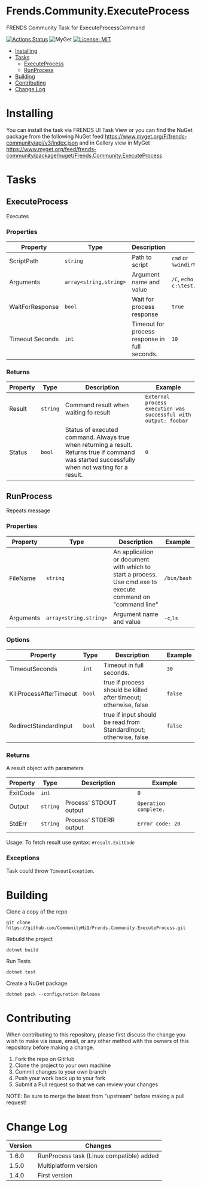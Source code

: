 # Frends.Community.ExecuteProcess

FRENDS Community Task for ExecuteProcessCommand

[![Actions Status](https://github.com/CommunityHiQ/Frends.Community.ExecuteProcess/workflows/PackAndPushAfterMerge/badge.svg)](https://github.com/CommunityHiQ/Frends.Community.ExecuteProcess/actions) ![MyGet](https://img.shields.io/myget/frends-community/v/Frends.Community.ExecuteProcess) [![License: MIT](https://img.shields.io/badge/License-MIT-yellow.svg)](https://opensource.org/licenses/MIT) 

- [Installing](#installing)
- [Tasks](#tasks)
     - [ExecuteProcess](#ExecuteProcess)
     - [RunProcess](#RunProcess)
- [Building](#building)
- [Contributing](#contributing)
- [Change Log](#change-log)

# Installing

You can install the task via FRENDS UI Task View or you can find the NuGet package from the following NuGet feed
https://www.myget.org/F/frends-community/api/v3/index.json and in Gallery view in MyGet https://www.myget.org/feed/frends-community/package/nuget/Frends.Community.ExecuteProcess

# Tasks

## ExecuteProcess

Executes 

### Properties

| Property | Type | Description | Example |
| -------- | -------- | -------- | -------- |
| ScriptPath		| `string`	| Path to script | `cmd` or `%windir%\system32\cmd.exe` |
| Arguments			| `array<string,string>` 	| Argument name and value	| `/C`, `echo testi >> c:\test.txt` |
| WaitForResponse	| `bool`	| Wait for process response	| `true` |
| Timeout Seconds	| `int`	| Timeout for process response in full seconds.	| `10` |

### Returns

| Property | Type | Description | Example |
| -------- | -------- | -------- | -------- |
| Result        | `string`   | Command result	when waiting fo result | `External process execution was successful with output: foobar`|
| Status        | `bool`   | Status of executed command. Always true when returning a result. Returns true if command was started successfully when not waiting for a result.	| `0`|


## RunProcess

Repeats message

### Properties

| Property | Type | Description | Example |
| -------- | -------- | -------- | -------- |
| FileName | `string` | An application or document with which to start a process. Use cmd.exe to execute command on "command line" | `/bin/bash` |
| Arguments | `array<string,string>` |  Argument name and value | `-c`,`ls` |

### Options

| Property | Type | Description | Example |
| -------- | -------- | -------- | -------- |
| TimeoutSeconds | `int` | Timeout in full seconds.  | `30` |
| KillProcessAfterTimeout | `bool` |  true if process should be killed after timeout; otherwise, false | `false` |
| RedirectStandardInput | `bool` |  true if input should be read from StandardInput; otherwise, false | `false` |

### Returns

A result object with parameters


| Property | Type | Description | Example |
| -------- | -------- | -------- | -------- |
| ExitCode | `int` |  | `0` |
| Output | `string` | Process' STDOUT output |  `Operation complete.` |
| StdErr | `string` | Process' STDERR output |  `Error code: 20` |

Usage:
To fetch result use syntax:
`#result.ExitCode`

### Exceptions
Task could throw `TimeoutException`.


# Building

Clone a copy of the repo

`git clone https://github.com/CommunityHiQ/Frends.Community.ExecuteProcess.git`

Rebuild the project

`dotnet build`

Run Tests

`dotnet test`

Create a NuGet package

`dotnet pack --configuration Release`

# Contributing
When contributing to this repository, please first discuss the change you wish to make via issue, email, or any other method with the owners of this repository before making a change.

1. Fork the repo on GitHub
2. Clone the project to your own machine
3. Commit changes to your own branch
4. Push your work back up to your fork
5. Submit a Pull request so that we can review your changes

NOTE: Be sure to merge the latest from "upstream" before making a pull request!

# Change Log

| Version | Changes |
| ------- | ------- |
| 1.6.0   | RunProcess task (Linux compatible) added |
| 1.5.0   | Multiplatform version |
| 1.4.0   | First version |
